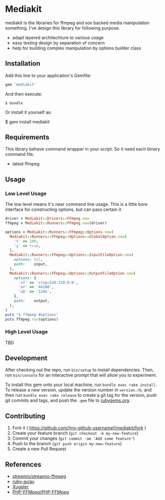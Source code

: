 # Mediakit

mediakit is the libraries for ffmpeg and sox backed media manipulation something.
I've design this library for following purpose.

* adapt layered architechture to various usage
* easy testing design by separation of concern
* help for building complex manipulation by options builder class

## Installation

Add this line to your application's Gemfile:

```ruby
gem 'mediakit'
```

And then execute:

    $ bundle

Or install it yourself as:

$ gem install mediakit

## Requirements

This library behave command wrapper in your script.
So it need each binary command file.

* latest ffmpeg

## Usage

### Low Level Usage

The low level means it's near command line usage.
This is a little bore interface for constructing options,
but can pass certain it.

```rb
driver = Mediakit::Drivers::FFmpeg.new
ffmpeg = Mediakit::Runners::FFmpeg.new(driver)

options = Mediakit::Runners::FFmpeg::Options.new(
  Mediakit::Runners::FFmpeg::Options::GlobalOption.new(
    't' => 100,
    'y' => true,
  ),
  Mediakit::Runners::FFmpeg::Options::InputFileOption.new(
    options: nil,
    path:    input,
  ),
  Mediakit::Runners::FFmpeg::Options::OutputFileOption.new(
    options: {
      'vf' => 'crop=320:320:0:0',
      'ar' => '44100',
      'ab' => '128k',
    },
    path:    output,
  ),
)
puts "$ ffmpeg #options"
puts ffmpeg.run(options)
```

### High Level Usage

TBD

## Development

After checking out the repo, run `bin/setup` to install dependencies. Then, run `bin/console` for an interactive prompt that will allow you to experiment.

To install this gem onto your local machine, run `bundle exec rake install`. To release a new version, update the version number in `version.rb`, and then run `bundle exec rake release` to create a git tag for the version, push git commits and tags, and push the `.gem` file to [rubygems.org](https://rubygems.org).

## Contributing

1. Fork it ( https://github.com/[my-github-username]/mediakit/fork )
2. Create your feature branch (`git checkout -b my-new-feature`)
3. Commit your changes (`git commit -am 'Add some feature'`)
4. Push to the branch (`git push origin my-new-feature`)
5. Create a new Pull Request

## References

* [streamio/streamio-ffmpeg](https://github.com/streamio/streamio-ffmpeg)
* [ruby-av/av](https://github.com/ruby-av/av)
* [Xuggler](http://www.xuggle.com/xuggler/)
* [PHP-FFMpeg/PHP-FFMpeg](https://github.com/PHP-FFMpeg/PHP-FFMpeg)

